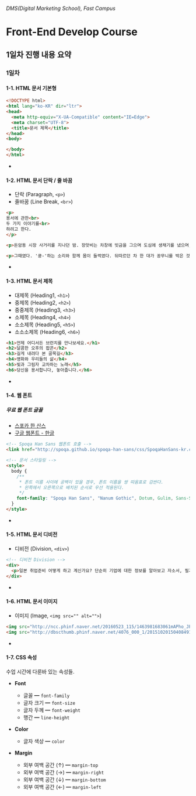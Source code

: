 ###### DMS(Digital Marketing School), Fast Campus
# Front-End Develop Course

## 1일차 진행 내용 요약

### 1일차

#### 1-1. HTML 문서 기본형

```html
<!DOCTYPE html>
<html lang="ko-KR" dir="ltr">
<head>
  <meta http-equiv="X-UA-Compatible" content="IE=Edge">
  <meta charset="UTF-8">
  <title>문서 제목</title>
</head>
<body>

</body>
</html>
```

-

#### 1-2. HTML 문서 단락 / 줄 바꿈

- 단락 (Paragraph, `<p>`)
- 줄바꿈 (Line Break, `<br>`)

```html
<p>
용서에 관한<br>
두 가지 이야기를<br>
하려고 한다.
</p>

<p>돈암동 시장 사거리를 지나던 밤. 장맛비는 차창에 빗금을 그으며 도심에 생채기를 냈으며, 물컹해진 신호등에선 과즙이 흘러내렸다. 아리랑 고개를 잔뜩 구부린 채 오르던 차량은 중턱에서 속도를 줄이곤, 허리를 한껏 폈다. 나도 하늘을 바라보았다. 기압골끼리 충돌한 자리엔 환란이 분분하게 떨어져, 세계는 물러지고 조금씩 삭아갔다. 비 오는 밤 상념이 짙어지는 것은, 세상이 발효된 때문은 아닐까.</p>

<p>그때였다. '쿵-'하는 소리와 함께 몸이 들썩였다. 뒤따르던 차 한 대가 꽁무니를 박은 것이다. 놀랄 것 없이 현장을 찍을 휴대폰만 챙겨 차에서 내렸다. 그리곤 허리에 손을 얹은 채 혀를 깨물어 난감한 표정을 취했다. 앞 유리창에 비친 또래의 남성은 하얀 셔츠를 말끔하게 입고 있었다. 그러나 운전석 문을 반쯤 열어둔 채 번잡스러운 몸짓을 이어갔고, 그것은 빗소리만큼 요란했다. 누군가 고삐 풀린 그의 시선을 봤다면, 분명 사건의 피해자로 여겼을 터이다.</p>
```

-

#### 1-3. HTML 문서 제목

- 대제목 (Heading1, `<h1>`)
- 중제목 (Heading2, `<h2>`)
- 중중제목 (Heading3, `<h3>`)
- 소제목 (Heading4, `<h4>`)
- 소소제목 (Heading5, `<h5>`)
- 소소소제목 (Heading6, `<h6>`)

```html
<h1>언제 어디서든 브런치를 만나보세요.</h1>
<h2>달콤한 오후의 팝콘</h2>
<h3>길게 내려다 본 골목길</h3>
<h4>영화와 우리들의 삶</h4>
<h5>빛과 그림자 교차하는 노래</h5>
<h6>당신을 용서합니다, 놓아줍니다.</h6>
```

-

#### 1-4. 웹 폰트

##### 무료 웹 폰트 글꼴

- [스포카 한 산스](http://spoqa.github.io/spoqa-han-sans/)
- [구글 웹폰트 - 한글](http://deminoth.github.io/google-font-kor/)

```html
<!-- Spoqa Han Sans 웹폰트 호출 -->
<link href="http://spoqa.github.io/spoqa-han-sans/css/SpoqaHanSans-kr.css" rel="stylesheet">

<!-- 문서 스타일링 -->
<style>
  body {
    /**
     * 폰트 이름 사이에 공백이 있을 경우, 폰트 이름을 쌍 따옴표로 감싼다.
     * 왼쪽에서 오른쪽으로 배치된 순서로 우선 적용된다.
     */
    font-family: "Spoqa Han Sans", "Nanum Gothic", Dotum, Gulim, Sans-Serif;
  }
</style>
```

-

#### 1-5. HTML 문서 디비전

- 디비전 (Division, `<div>`)

```html
<!-- 디비전 Division -->
<div>
  <p>일본 취업준비 어떻게 하고 계신가요? 단순히 기업에 대한 정보를 알아보고 자소서, 필기, 면접준비.. 여기서 그치는게 대부분 아닐까요? 그러나, 일본에 있는 학생들은 취업준비에 있어서 가장 중요한게 무엇이냐 물어 봤을때 절반 이상의 학생들은 자기분석(自己分析)라 대답할 거에요. 처음에 저는 오그라들게 무슨 자기분석이냐 라고 생각 했었지만, 실제로 취직 준비하면서 자기분석 없이는 자소서, 면접 등 어느 한군데에서 계속 구멍이 생겨 버리더라고요.</p>
</div>
```

-

#### 1-6. HTML 문서 이미지

- 이미지 (Image, `<img src="" alt="">`)

```html
<img src="http://ncc.phinf.naver.net/20160523_115/1463981683061mAPho_JPEG/4.jpg?type=w646" alt="덕혜옹주 돌사진">
<img src="http://dbscthumb.phinf.naver.net/4076_000_1/20151020150408491_JCO0BBK6U.jpg/ja85_19_i1.jpg?type=w276_fst_n&amp;wm=Y" alt="손목 터널 증후군">
```

-

#### 1-7. CSS 속성

수업 시간에 다룬바 있는 속성들.

- **Font**
  - 글꼴 ━ `font-family`
  - 글자 크기 ━ `font-size`
  - 글자 두께 ━ `font-weight`
  - 행간 ━ `line-height`

- **Color**
  - 글자 색상 ━ `color`

- **Margin**
  - 외부 여백 공간 (↑) ━ `margin-top`
  - 외부 여백 공간 (→) ━ `margin-right`
  - 외부 여백 공간 (↓) ━ `margin-bottom`
  - 외부 여백 공간 (←) ━ `margin-left`